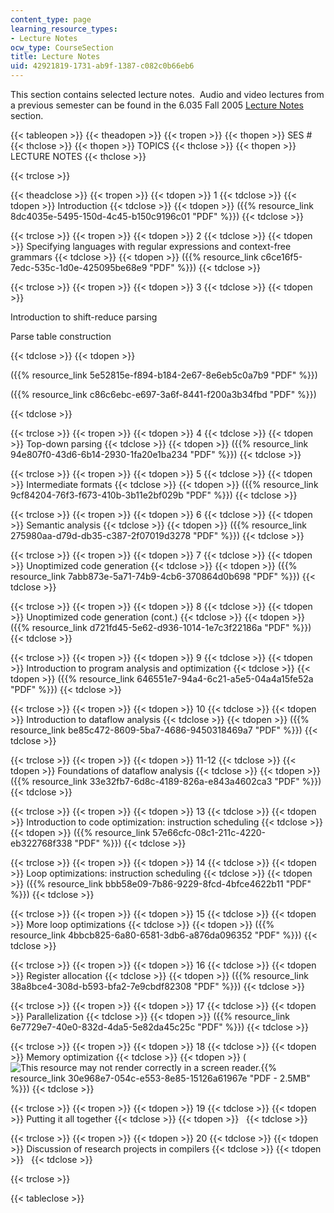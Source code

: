 ```yaml
---
content_type: page
learning_resource_types:
- Lecture Notes
ocw_type: CourseSection
title: Lecture Notes
uid: 42921819-1731-ab9f-1387-c082c0b66eb6
---
```


This section contains selected lecture notes.  Audio and video lectures from a previous semester can be found in the 6.035 Fall 2005 [Lecture Notes](/courses/6-035-computer-language-engineering-sma-5502-fall-2005/video_galleries/lecture-notes) section.

{{< tableopen >}}
{{< theadopen >}}
{{< tropen >}}
{{< thopen >}}
SES #
{{< thclose >}}
{{< thopen >}}
TOPICS
{{< thclose >}}
{{< thopen >}}
LECTURE NOTES
{{< thclose >}}

{{< trclose >}}

{{< theadclose >}}
{{< tropen >}}
{{< tdopen >}}
1
{{< tdclose >}}
{{< tdopen >}}
Introduction
{{< tdclose >}}
{{< tdopen >}}
({{% resource_link 8dc4035e-5495-150d-4c45-b150c9196c01 "PDF" %}})
{{< tdclose >}}

{{< trclose >}}
{{< tropen >}}
{{< tdopen >}}
2
{{< tdclose >}}
{{< tdopen >}}
Specifying languages with regular expressions and context-free grammars
{{< tdclose >}}
{{< tdopen >}}
({{% resource_link c6ce16f5-7edc-535c-1d0e-425095be68e9 "PDF" %}})
{{< tdclose >}}

{{< trclose >}}
{{< tropen >}}
{{< tdopen >}}
3
{{< tdclose >}}
{{< tdopen >}}


Introduction to shift-reduce parsing

Parse table construction


{{< tdclose >}}
{{< tdopen >}}


({{% resource_link 5e52815e-f894-b184-2e67-8e6eb5c0a7b9 "PDF" %}})

({{% resource_link c86c6ebc-e697-3a6f-8441-f200a3b34fbd "PDF" %}})


{{< tdclose >}}

{{< trclose >}}
{{< tropen >}}
{{< tdopen >}}
4
{{< tdclose >}}
{{< tdopen >}}
Top-down parsing
{{< tdclose >}}
{{< tdopen >}}
({{% resource_link 94e807f0-43d6-6b14-2930-1fa20e1ba234 "PDF" %}})
{{< tdclose >}}

{{< trclose >}}
{{< tropen >}}
{{< tdopen >}}
5
{{< tdclose >}}
{{< tdopen >}}
Intermediate formats
{{< tdclose >}}
{{< tdopen >}}
({{% resource_link 9cf84204-76f3-f673-410b-3b11e2bf029b "PDF" %}})
{{< tdclose >}}

{{< trclose >}}
{{< tropen >}}
{{< tdopen >}}
6
{{< tdclose >}}
{{< tdopen >}}
Semantic analysis
{{< tdclose >}}
{{< tdopen >}}
({{% resource_link 275980aa-d79d-db35-c387-2f07019d3278 "PDF" %}})
{{< tdclose >}}

{{< trclose >}}
{{< tropen >}}
{{< tdopen >}}
7
{{< tdclose >}}
{{< tdopen >}}
Unoptimized code generation
{{< tdclose >}}
{{< tdopen >}}
({{% resource_link 7abb873e-5a71-74b9-4cb6-370864d0b698 "PDF" %}})
{{< tdclose >}}

{{< trclose >}}
{{< tropen >}}
{{< tdopen >}}
8
{{< tdclose >}}
{{< tdopen >}}
Unoptimized code generation (cont.)
{{< tdclose >}}
{{< tdopen >}}
({{% resource_link d721fd45-5e62-d936-1014-1e7c3f22186a "PDF" %}})
{{< tdclose >}}

{{< trclose >}}
{{< tropen >}}
{{< tdopen >}}
9
{{< tdclose >}}
{{< tdopen >}}
Introduction to program analysis and optimization
{{< tdclose >}}
{{< tdopen >}}
({{% resource_link 646551e7-94a4-6c21-a5e5-04a4a15fe52a "PDF" %}})
{{< tdclose >}}

{{< trclose >}}
{{< tropen >}}
{{< tdopen >}}
10
{{< tdclose >}}
{{< tdopen >}}
Introduction to dataflow analysis
{{< tdclose >}}
{{< tdopen >}}
({{% resource_link be85c472-8609-5ba7-4686-9450318469a7 "PDF" %}})
{{< tdclose >}}

{{< trclose >}}
{{< tropen >}}
{{< tdopen >}}
11-12
{{< tdclose >}}
{{< tdopen >}}
Foundations of dataflow analysis
{{< tdclose >}}
{{< tdopen >}}
({{% resource_link 33e32fb7-6d8c-4189-826a-e843a4602ca3 "PDF" %}})
{{< tdclose >}}

{{< trclose >}}
{{< tropen >}}
{{< tdopen >}}
13
{{< tdclose >}}
{{< tdopen >}}
Introduction to code optimization: instruction scheduling
{{< tdclose >}}
{{< tdopen >}}
({{% resource_link 57e66cfc-08c1-211c-4220-eb322768f338 "PDF" %}})
{{< tdclose >}}

{{< trclose >}}
{{< tropen >}}
{{< tdopen >}}
14
{{< tdclose >}}
{{< tdopen >}}
Loop optimizations: instruction scheduling
{{< tdclose >}}
{{< tdopen >}}
({{% resource_link bbb58e09-7b86-9229-8fcd-4bfce4622b11 "PDF" %}})
{{< tdclose >}}

{{< trclose >}}
{{< tropen >}}
{{< tdopen >}}
15
{{< tdclose >}}
{{< tdopen >}}
More loop optimizations
{{< tdclose >}}
{{< tdopen >}}
({{% resource_link 4bbcb825-6a80-6581-3db6-a876da096352 "PDF" %}})
{{< tdclose >}}

{{< trclose >}}
{{< tropen >}}
{{< tdopen >}}
16
{{< tdclose >}}
{{< tdopen >}}
Register allocation
{{< tdclose >}}
{{< tdopen >}}
({{% resource_link 38a8bce4-308d-b593-bfa2-7e9cbdf82308 "PDF" %}})
{{< tdclose >}}

{{< trclose >}}
{{< tropen >}}
{{< tdopen >}}
17
{{< tdclose >}}
{{< tdopen >}}
Parallelization
{{< tdclose >}}
{{< tdopen >}}
({{% resource_link 6e7729e7-40e0-832d-4da5-5e82da45c25c "PDF" %}})
{{< tdclose >}}

{{< trclose >}}
{{< tropen >}}
{{< tdopen >}}
18
{{< tdclose >}}
{{< tdopen >}}
Memory optimization
{{< tdclose >}}
{{< tdopen >}}
(![This resource may not render correctly in a screen reader.](/images/inacessible.gif){{% resource_link 30e968e7-054c-e553-8e85-15126a61967e "PDF - 2.5MB" %}})
{{< tdclose >}}

{{< trclose >}}
{{< tropen >}}
{{< tdopen >}}
19
{{< tdclose >}}
{{< tdopen >}}
Putting it all together
{{< tdclose >}}
{{< tdopen >}}
 
{{< tdclose >}}

{{< trclose >}}
{{< tropen >}}
{{< tdopen >}}
20
{{< tdclose >}}
{{< tdopen >}}
Discussion of research projects in compilers
{{< tdclose >}}
{{< tdopen >}}
 
{{< tdclose >}}

{{< trclose >}}

{{< tableclose >}}